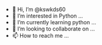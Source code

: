 - 👋 Hi, I’m @kswkds60
- 👀 I’m interested in Python ...
- 🌱 I’m currently learning python ...
- 💞️ I’m looking to collaborate on ...
- 📫 How to reach me ...

<!---
kswkds60/kswkds60 is a ✨ special ✨ repository because its `README.md` (this file) appears on your GitHub profile.
You can click the Preview link to take a look at your changes.
--->

